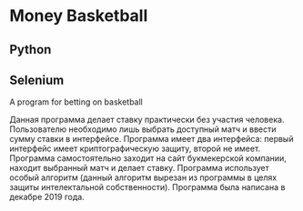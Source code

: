 # Money Basketball
## Python
## Selenium

A program for betting on basketball

Данная программа делает ставку практически без участия человека. Пользователю необходимо лишь выбрать доступный матч и ввести сумму ставки в интерфейсе. 
Программа имеет два интерфейса: первый интерфейс имеет криптографическую защиту, второй не имеет.
Программа самостоятельно заходит на сайт букмекерской компании, находит выбранный матч и делает ставку.
Программа использует особый алгоритм (данный алгоритм вырезан из программы в целях защиты интелектальной собственности).
Программа была написана в декабре 2019 года.
